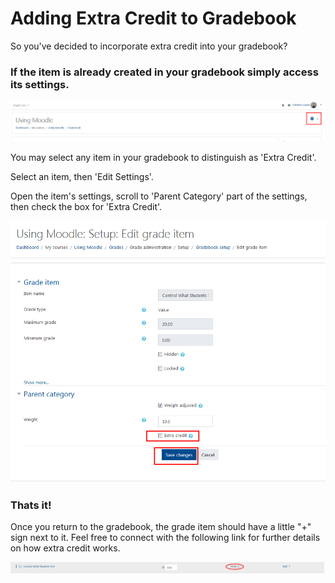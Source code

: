 # Adding Extra Credit to Gradebook

So you've decided to incorporate extra credit into your gradebook?

### If the item is already created in your gradebook simply access its settings.

![](/assets/adding-credit-1.png)

You may select any item in your gradebook to distinguish as 'Extra Credit'.

Select an item, then 'Edit Settings'.

Open the item's settings, scroll to 'Parent Category' part of the settings, then check the box for 'Extra Credit'.

![](/assets/adding-credit-2.png)

### Thats it!

Once you return to the gradebook, the grade item should have a little "+" sign next to it. Feel free to connect with the following link for further details on how extra credit works.

![](/assets/adding-credit-3.png)
